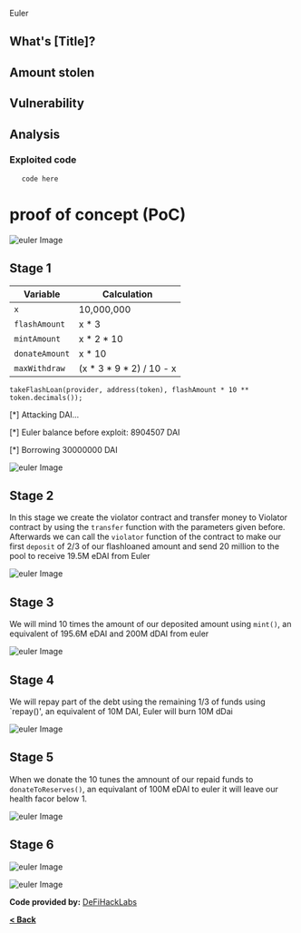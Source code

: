 Euler

## What's [Title]?


## Amount stolen



## Vulnerability



## Analysis



### Exploited code

```solidity
   code here
```

# proof of concept (PoC) 
![euler Image](../images/euler/euler.png)

## Stage 1

| Variable      | Calculation                               |
|---------------|-------------------------------------------|
| `x`           | 10,000,000                                |
| `flashAmount` | x * 3                                   |
| `mintAmount`  | x * 2 * 10                              |
| `donateAmount`| x * 10                                  |
| `maxWithdraw` | (x * 3 * 9 * 2) / 10 - x                |


`takeFlashLoan(provider, address(token), flashAmount * 10 ** token.decimals());`



  [*] Attacking DAI...
  
  [*] Euler balance before exploit: 8904507 DAI
  
  [*] Borrowing 30000000 DAI

![euler Image](../images/euler/euler2.png)

## Stage 2

In this stage we create the violator contract and transfer money to Violator contract by using the `transfer` function with the parameters given before.
Afterwards we can call the `violator` function of the contract to make our first `deposit` of 2/3 of our flashloaned amount and send 20 million to the pool to receive 19.5M eDAI from Euler

![euler Image](../images/euler/euler3.png)

## Stage 3

We will mind 10 times the amount of our deposited amount using `mint()`, an equivalent of 195.6M eDAI and 200M dDAI from euler

![euler Image](../images/euler/euler4.png)

## Stage 4

We will repay part of the debt using the remaining 1/3 of funds using `repay()', an equivalent of 10M DAI, Euler will burn 10M dDai


![euler Image](../images/euler/euler5.png)

## Stage 5

When we donate the 10 tunes the amnount of our repaid funds to `donateToReserves()`, an equivalant of 100M eDAI to euler it will leave our health facor below 1.

![euler Image](../images/euler/euler6.png)

## Stage 6

![euler Image](../images/euler/euler7.png)

![euler Image](../images/euler/euler8.png)




**Code provided by:** [DeFiHackLabs](https://github.com/SunWeb3Sec/DeFiHackLabs/blob/main/src/test/88mph_exp.sol)


[**< Back**](https://patronasxdxd.github.io/CTFS/)
